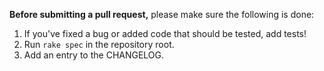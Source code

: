 **Before submitting a pull request,** please make sure the following is done:

  1. If you've fixed a bug or added code that should be tested, add tests!
  2. Run `rake spec` in the repository root.
  3. Add an entry to the CHANGELOG.
